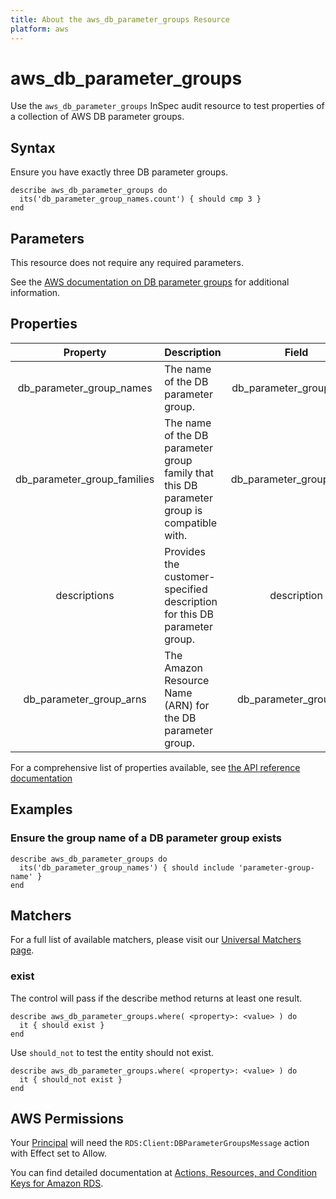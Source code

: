 ```yaml
---
title: About the aws_db_parameter_groups Resource
platform: aws
---
```


# aws_db_parameter_groups

Use the `aws_db_parameter_groups` InSpec audit resource to test properties of a collection of AWS DB parameter groups.

## Syntax

Ensure you have exactly three DB parameter groups.

    describe aws_db_parameter_groups do
      its('db_parameter_group_names.count') { should cmp 3 }
    end

## Parameters

This resource does not require any required parameters.

See the [AWS documentation on DB parameter groups](https://docs.aws.amazon.com/AWSCloudFormation/latest/UserGuide/aws-properties-rds-dbparametergroup.html) for additional information.

## Properties

| Property  | Description | Field |
| :---: | :--- | :---: |
| db_parameter_group_names | The name of the DB parameter group. | db_parameter_group_name |
| db_parameter_group_families | The name of the DB parameter group family that this DB parameter group is compatible with. | db_parameter_group_family |
| descriptions | Provides the customer-specified description for this DB parameter group. | description |
| db_parameter_group_arns | The Amazon Resource Name (ARN) for the DB parameter group. | db_parameter_group_arn |

For a comprehensive list of properties available, see [the API reference documentation](https://docs.aws.amazon.com/AmazonRDS/latest/APIReference/API_DBParameterGroup.html)

## Examples

### Ensure the group name of a DB parameter group exists

    describe aws_db_parameter_groups do
      its('db_parameter_group_names') { should include 'parameter-group-name' }
    end

## Matchers

For a full list of available matchers, please visit our [Universal Matchers page](https://www.inspec.io/docs/reference/matchers/).

### exist

The control will pass if the describe method returns at least one result.

    describe aws_db_parameter_groups.where( <property>: <value> ) do
      it { should exist }
    end

Use `should_not` to test the entity should not exist.

    describe aws_db_parameter_groups.where( <property>: <value> ) do
      it { should_not exist }
    end

## AWS Permissions

Your [Principal](https://docs.aws.amazon.com/IAM/latest/UserGuide/intro-structure.html#intro-structure-principal) will need the `RDS:Client:DBParameterGroupsMessage` action with Effect set to Allow.

You can find detailed documentation at [Actions, Resources, and Condition Keys for Amazon RDS](https://docs.aws.amazon.com/IAM/latest/UserGuide/list_amazonrds.html).
